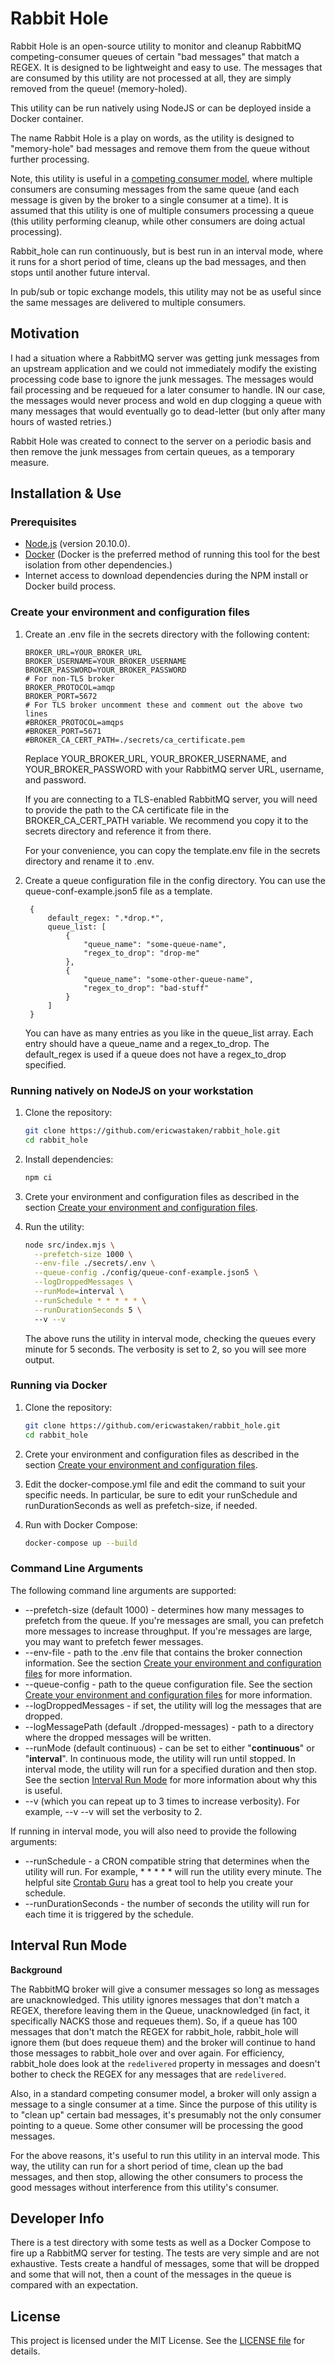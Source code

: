 # Rabbit Hole

Rabbit Hole is an open-source utility to monitor and cleanup RabbitMQ competing-consumer queues of certain "bad messages" that match a REGEX. It is designed to be lightweight and easy to use. The messages that are consumed by this utility are not processed at all, they are simply removed from the queue! (memory-holed).

This utility can be run natively using NodeJS or can be deployed inside a Docker container. 

The name Rabbit Hole is a play on words, as the utility is designed to "memory-hole" bad messages and remove them from the queue without further processing.

Note, this utility is useful in a [competing consumer model](https://www.enterpriseintegrationpatterns.com/patterns/messaging/CompetingConsumers.html), where multiple consumers are consuming messages from the same queue (and each message is given by the broker to a single consumer at a time). It is assumed that this utility is one of multiple consumers processing a queue (this utility performing cleanup, while other consumers are doing actual processing). 

Rabbit_hole can run continuously, but is best run in an interval mode, where it runs for a short period of time, cleans up the bad messages, and then stops until another future interval.

In pub/sub or topic exchange models, this utility may not be as useful since the same messages are delivered to multiple consumers.

## Motivation

I had a situation where a RabbitMQ server was getting junk messages from an upstream application and we could not immediately modify the existing processing code base to ignore the junk messages. The messages would fail processing and be requeued for a later consumer to handle. IN our case, the messages would never process and wold en dup clogging a queue with many messages that would eventually go to dead-letter (but only after many hours of wasted retries.) 

Rabbit Hole was created to connect to the server on a periodic basis and then remove the junk messages from certain queues, as a temporary measure.

## Installation & Use

### Prerequisites
- [Node.js](https://nodejs.org/) (version 20.10.0).
- [Docker](https://www.docker.com/) (Docker is the preferred method of running this tool for the best isolation from other dependencies.)
- Internet access to download dependencies during the NPM install or Docker build process.

### Create your environment and configuration files

1. Create an .env file in the secrets directory with the following content:
    ```text
    BROKER_URL=YOUR_BROKER_URL
    BROKER_USERNAME=YOUR_BROKER_USERNAME
    BROKER_PASSWORD=YOUR_BROKER_PASSWORD
    # For non-TLS broker
    BROKER_PROTOCOL=amqp
    BROKER_PORT=5672
    # For TLS broker uncomment these and comment out the above two lines
    #BROKER_PROTOCOL=amqps
    #BROKER_PORT=5671
    #BROKER_CA_CERT_PATH=./secrets/ca_certificate.pem
    ```
    Replace YOUR_BROKER_URL, YOUR_BROKER_USERNAME, and YOUR_BROKER_PASSWORD with your RabbitMQ server URL, username, and password.
    
    If you are connecting to a TLS-enabled RabbitMQ server, you will need to provide the path to the CA certificate file in the BROKER_CA_CERT_PATH variable. We recommend you copy it to the secrets directory and reference it from there.

    For your convenience, you can copy the template.env file in the secrets directory and rename it to .env.

2. Create a queue configuration file in the config directory. You can use the queue-conf-example.json5 file as a template.

   ```json5
    {
        default_regex: ".*drop.*",
        queue_list: [
            {
                "queue_name": "some-queue-name",
                "regex_to_drop": "drop-me"
            },
            {
                "queue_name": "some-other-queue-name",
                "regex_to_drop": "bad-stuff"
            }
        ]
    }
    ```
   You can have as many entries as you like in the queue_list array. Each entry should have a queue_name and a regex_to_drop. The default_regex is used if a queue does not have a regex_to_drop specified.

### Running natively on NodeJS on your workstation

1. Clone the repository:
    ```sh
    git clone https://github.com/ericwastaken/rabbit_hole.git
    cd rabbit_hole
    ```

2. Install dependencies:
    ```sh
    npm ci
    ```

3. Crete your environment and configuration files as described in the section [Create your environment and configuration files](#create-your-environment-and-configuration-files).

4. Run the utility:
    ```sh
    node src/index.mjs \
      --prefetch-size 1000 \
      --env-file ./secrets/.env \
      --queue-config ./config/queue-conf-example.json5 \
      --logDroppedMessages \
      --runMode=interval \
      --runSchedule * * * * * \
      --runDurationSeconds 5 \ 
      --v --v
    ```

    The above runs the utility in interval mode, checking the queues every minute for 5 seconds. The verbosity is set to 2, so you will see more output.

### Running via Docker

1. Clone the repository:
    ```sh
    git clone https://github.com/ericwastaken/rabbit_hole.git
    cd rabbit_hole
    ```

2. Crete your environment and configuration files as described in the section [Create your environment and configuration files](#create-your-environment-and-configuration-files).

3. Edit the docker-compose.yml file and edit the command to suit your specific needs. In particular, be sure to edit your runSchedule and runDurationSeconds as well as prefetch-size, if needed.

4. Run with Docker Compose:
    ```sh
    docker-compose up --build
    ```

### Command Line Arguments

The following command line arguments are supported:
- --prefetch-size (default 1000) - determines how many messages to prefetch from the queue. If you're messages are small, you can prefetch more messages to increase throughput. If you're messages are large, you may want to prefetch fewer messages.
- --env-file - path to the .env file that contains the broker connection information. See the section [Create your environment and configuration files](#create-your-environment-and-configuration-files) for more information.
- --queue-config - path to the queue configuration file. See the section [Create your environment and configuration files](#create-your-environment-and-configuration-files) for more information.
- --logDroppedMessages - if set, the utility will log the messages that are dropped.
- --logMessagePath (default ./dropped-messages) - path to a directory where the dropped messages will be written.
- --runMode (default continuous) - can be set to either "**continuous**" or "**interval**". In continuous mode, the utility will run until stopped. In interval mode, the utility will run for a specified duration and then stop. See the section [Interval Run Mode](#interval-run-mode) for more information about why this is useful.
- --v (which you can repeat up to 3 times to increase verbosity). For example, --v --v will set the verbosity to 2.

If running in interval mode, you will also need to provide the following arguments:
- --runSchedule - a CRON compatible string that determines when the utility will run. For example, * * * * * will run the utility every minute. The helpful site [Crontab Guru](https://crontab.guru) has a great tool to help you create your schedule. 
- --runDurationSeconds - the number of seconds the utility will run for each time it is triggered by the schedule.

## Interval Run Mode

**Background** 

The RabbitMQ broker will give a consumer messages so long as messages are unacknowledged. This utility ignores messages that don't match a REGEX, therefore leaving them in the Queue, unacknowledged (in fact, it specifically NACKS those and requeues them). So, if a queue has 100 messages that don't match the REGEX for rabbit_hole, rabbit_hole will ignore them (but does requeue them) and the broker will continue to hand those messages to rabbit_hole over and over again. For efficiency, rabbit_hole does look at the `redelivered` property in messages and doesn't bother to check the REGEX for any messages that are `redelivered`.

Also, in a standard competing consumer model, a broker will only assign a message to a single consumer at a time. Since the purpose of this utility is to "clean up" certain bad messages, it's presumably not the only consumer pointing to a queue. Some other consumer will be processing the good messages. 

For the above reasons, it's useful to run this utility in an interval mode. This way, the utility can run for a short period of time, clean up the bad messages, and then stop, allowing the other consumers to process the good messages without interference from this utility's consumer.

## Developer Info

There is a test directory with some tests as well as a Docker Compose to fire up a RabbitMQ server for testing. The tests are very simple and are not exhaustive. Tests create a handful of messages, some that will be dropped and some that will not, then a count of the messages in the queue is compared with an expectation.

## License
This project is licensed under the MIT License. See the [LICENSE file](./LICENSE.md) for details.